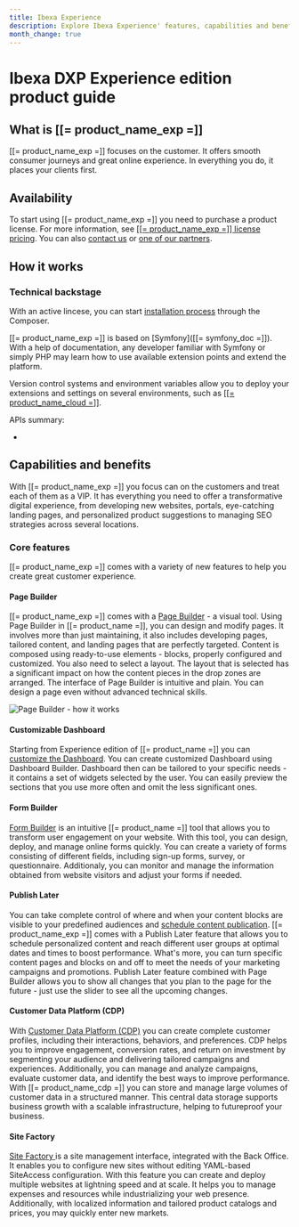 ```yaml
---
title: Ibexa Experience
description: Explore Ibexa Experience' features, capabilities and benefits.
month_change: true
---
```


# Ibexa DXP Experience edition product guide

## What is [[= product_name_exp =]]

[[= product_name_exp =]] focuses on the customer.
It offers smooth consumer journeys and great online experience. In everything you do, it places your clients first.

## Availability

To start using [[= product_name_exp =]] you need to purchase a product license.
For more information, see [[[= product_name_exp =]] license pricing](https://www.ibexa.co/products/pricing?tab=2).
You can also [contact us](https://www.ibexa.co/about-ibexa/contact-us) or [one of our partners](https://www.ibexa.co/partners).

## How it works

### Technical backstage

With an active lincese, you can start [installation process](install_ibexa_dxp.md) through the Composer.

[[= product_name_exp =]] is based on [Symfony]([[= symfony_doc =]]). With a help of documentation, any developer familiar with Symfony or simply PHP may learn how to use available extension points and extend the platform.

Version control systems and environment variables allow you to deploy your extensions and settings on several environments, such as [[[= product_name_cloud =]]](ibexa_cloud_guide.md).

APIs summary:

- 

## Capabilities and benefits

With [[= product_name_exp =]] you focus can on the customers and treat each of them as a VIP.
It has everything you need to offer a transformative digital experience, from developing new websites, portals, eye-catching landing pages, and personalized product suggestions to managing SEO strategies across several locations.

### Core features

[[= product_name_exp =]] comes with a variety of new features to help you create great customer experience.

#### Page Builder

[[= product_name_exp =]] comes with a [Page Builder](page_builder_guide.md) - a visual tool. Using Page Builder in [[= product_name =]], you can design and modify pages. It involves more than just maintaining, it also includes developing pages, tailored content, and landing pages that are perfectly targeted. Content is composed using ready-to-use elements - blocks, properly configured and customized.
You also need to select a layout. The layout that is selected has a significant impact on how the content pieces in the drop zones are arranged.
The interface of Page Builder is intuitive and plain. You can design a page even without advanced technical skills.

![Page Builder - how it works](page_builder_how_it_works.png)

#### Customizable Dashboard

Starting from Experience edition of [[= product_name =]] you can [customize the Dashboard](https://doc.ibexa.co/projects/userguide/en/latest/getting_started/dashboard/work_with_dashboard/#customize-dashboard).
You can create customized Dashboard using Dashboard Builder. Dashboard then can be tailored to your specific needs - it contains a set of widgets selected by the user. You can easily preview the sections that you use more often and omit the less significant ones.

#### Form Builder

[Form Builder](form_builder_guide.md) is an intuitive [[= product_name =]] tool that allows you to transform user engagement on your website.
With this tool, you can design, deploy, and manage online forms quickly.
You can create a variety of forms consisting of different fields, including sign-up forms, survey, or questionnaire.
Additionaly, you can monitor and manage the information obtained from website visitors and adjust your forms if needed.

#### Publish Later

You can take complete control of where and when your content blocks are visible to your predefined audiences and [schedule content publication](https://doc.ibexa.co/projects/userguide/en/latest/content_management/schedule_publishing/).
[[= product_name_exp =]] comes with a Publish Later feature that allows you to schedule personalized content and reach different user groups at optimal dates and times to boost performance.
What's more, you can turn specific content pages and blocks on and off to meet the needs of your marketing campaigns and promotions.
Publish Later feature combined with Page Builder allows you to show all changes that you plan to the page for the future - just use the slider to see all the upcoming changes.

#### Customer Data Platform (CDP)

With [Customer Data Platform (CDP)](cdp_guide.md) you can create complete customer profiles, including their interactions, behaviors, and preferences.
CDP helps you to improve engagement, conversion rates, and return on investment by segmenting your audience and delivering tailored campaigns and experiences.
Additionally, you can manage and analyze campaigns, evaluate customer data, and identify the best ways to improve performance.
With [[= product_name_cdp =]] you can store and manage large volumes of customer data in a structured manner. This central data storage supports business growth with a scalable infrastructure, helping to futureproof your business.

#### Site Factory

[Site Factory ](multisite/site_factory/site_factory/) is a site management interface, integrated with the Back Office. It enables you to configure new sites without editing YAML-based SiteAccess configuration.
With this feature you can create and deploy multiple websites at lightning speed and at scale.
It helps you to manage expenses and resources while industrializing your web presence. Additionally, with localized information and tailored product catalogs and prices, you may quickly enter new markets. 